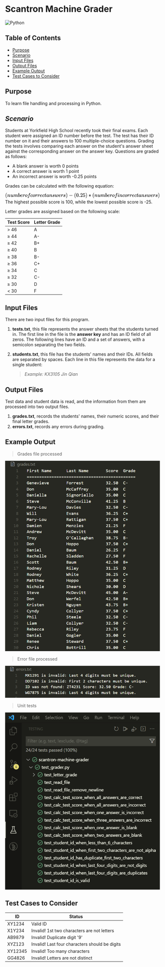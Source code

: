 # Scantron Machine Grader
![Python](https://img.shields.io/badge/python-3670A0?style=for-the-badge&logo=python&logoColor=ffdd54)
## Table of Contents
+ [Purpose](https://github.com/mcmunchie/scantron-machine-grader#purpose)
+ [Scenario](https://github.com/mcmunchie/scantron-machine-grader#scenario)
+ [Input Files](https://github.com/mcmunchie/scantron-machine-grader#input-files)
+ [Output Files](https://github.com/mcmunchie/scantron-machine-grader#output-files)
+ [Example Output](https://github.com/mcmunchie/scantron-machine-grader#example-output)
+ [Test Cases to Consider](https://github.com/mcmunchie/scantron-machine-grader#test-cases-to-consider)

## Purpose
To learn file handling and processing in Python.
## _Scenario_
Students at Yorkfield High School recently took their final exams. Each student were assigned an ID number before the test. The test has their ID number on it and their answers to 100 multiple-choice questions. Grading the tests involves comparing each answer on the student's answer sheet against the corresponding answer on the answer key. Questions are graded as follows:
+ A blank answer is worth 0 points
+ A correct answer is worth 1 point
+ An incorrect answer is worth -0.25 points

Grades can be calculated with the following equation:
<!-- $$
(number of correct answers) - (0.25) * (number of incorrect answers)
$$ --> 

<div align="center"><img style="background: white;" src="svg\NDVomylT2a.svg"></div>
The highest possible score is 100, while the lowest possible score is -25.

Letter grades are assigned based on the following scale:

| Test Score | Letter Grade |
| --- | --- |
| > 46 | A |
| ≥ 44 | A-|
| ≥ 42 | B+|
| ≥ 40 | B |
| ≥ 38 | B-|
| ≥ 36 | C+|
| ≥ 34 | C |
| ≥ 32 | C-|
| ≥ 30 | D |
| < 30 | F |

## Input Files
There are two input files for this program. 
1. **tests.txt**, this file represents the answer sheets that the students turned in. The first line in the file is the **answer key** and has an ID field of all zeros. The following lines have an ID and a set of answers, with a semicolon separating the two fields.
2. **students.txt**, this file has the students' names and their IDs. All fields are separated by spaces. Each line in this file represents the data for a single student: 

    > _Example: KX3105 Jin Qian_

## Output Files
Test data and student data is read, and the information from them are processed into two output files.
1. **grades.txt**, records the students' names, their numeric scores, and their final letter grades.
2. **errors.txt**, records any errors during grading.

## Example Output
> Grades file processed
<img src=img\grades.png />

> Error file processed
<img src=img\errors.png />

> Unit tests
<img src=img\test-grader.png />

## Test Cases to Consider
| ID | Status |
| --- | --- |
| XY1234 | Valid ID |
| X1Y234 | Invalid! 1st two characters are not letters |
| AB9879 | Invalid! Duplicate digit '9' |
| XYZ123 | Invalid! Last four characters should be digits |
| XY12345 | Invalid! Too many characters |
| GG4826 | Invalid! Letters are not distinct |
